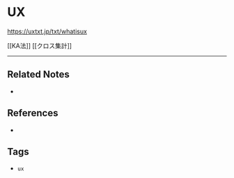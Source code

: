 # UX
https://uxtxt.jp/txt/whatisux

[[KA法]]
[[クロス集計]]

---
## Related Notes
- 

## References
- 

## Tags
- `ux` 